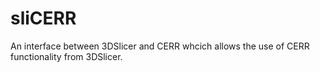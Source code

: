 # sliCERR
An interface between 3DSlicer and CERR whcich allows the use of CERR functionality from 3DSlicer.
